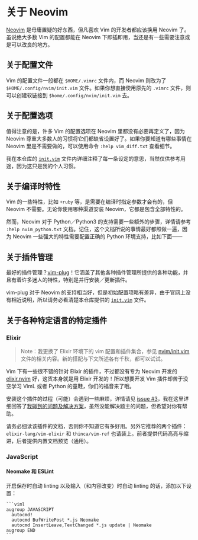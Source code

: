 # 关于 Neovim

[Neovim](https://neovim.io/) 是毋庸置疑的好东西，但凡喜欢 Vim 的开发者都应该换用 Neovim 了。虽说绝大多数 Vim 的配置都能在 Neovim 下即插即用，当还是有一些需要注意或是可以改良的地方。

## 关于配置文件

Vim 的配置文件一般都在 `$HOME/.vimrc` 文件内，而 Neovim 则改为了 `$HOME/.config/nvim/init.vim` 文件。如果你想直接使用原先的 `.vimrc` 文件，则可以创建软链接到 `$home/.config/nvim/init.vim` 去。

## 关于配置选项

值得注意的是，许多 Vim 的配置选项在 Neovim 里都没有必要再定义了，因为 Neovim 尊重大多数人的习惯将它们都缺省设置好了。如果你要知道有哪些事情在 Neovim 里是不需要做的，可以使用命令 `:help vim_diff.txt` 查看细节。

我在本仓库的 [`init.vim`](/nvim/init.vim) 文件内详细注释了每一条设定的意思，当然仅供参考用途，因为这只是我的个人习惯。

## 关于编译时特性

Vim 的一些特性，比如 `+ruby` 等，是需要在编译时指定参数才会有的，但 Neovim 不需要。无论你使用哪种渠道安装 Neovim，它都是包含全部特性的。

然而，Neovim 对于 Python／Python3 的支持需要一些额外的步骤，详情请参考 `:help nvim_python.txt`  文档。记住，这个文档所说的事情最好都照做一遍，因为 Neovim 一些强大的特性需要配置正确的 Python 环境支持，比如下面——

## 关于插件管理

最好的插件管理？[vim-plug](https://github.com/junegunn/vim-plug)！它涵盖了其他各种插件管理所提供的各种功能，并且有着许多迷人的特性，特别是并行安装／更新插件。

vim-plug 对于 Neovim 的支持相当好，但是初始配置项略有差异，由于官网上没有相近说明，所以请务必看清楚本仓库提供的 [`init.vim`](/nvim/init.vim) 文件。

## 关于各种特定语言的特定插件

### Elixir

> Note：我更换了 Elixir 环境下的 vim 配置和插件集合，参见 [nvim/init.vim](nvim/init.vim) 文件的相关内容。新的搭配与下文所述各有千秋，都可以试试。

Vim 下有一些很不错的针对 Elixir 的插件，不过都没有专为 Neovim 开发的 [elixir.nvim](https://github.com/awetzel/elixir.nvim) 好，这货本身就是用 Elixir 开发的！所以想要开发 Vim 插件却苦于没空学习 VimL 或者 Python 的童鞋，你们的福音来了哦。

安装这个插件的过程（可能）会遇到一些麻烦，详情请见 [issue #3](https://github.com/awetzel/elixir.nvim/issues/3)，我在这里详细回答了[我碰到的问题及解决方案](https://github.com/awetzel/elixir.nvim/issues/3#issuecomment-172659714)，虽然没能解决题主的问题，但希望对你有帮助。

请务必细读该插件的文档，否则你不知道它有多好用。另外它推荐的两个插件：`elixir-lang/vim-elixir` 和 `thinca/vim-ref` 也请装上。前者提供代码高亮与缩进，后者提供内置文档预览（通用）。

### JavaScript

#### Neomake 和 ESLint

开启保存时自动 linting 以及输入（和内容改变）时自动 linting 的话，添加以下设置：

	```viml
	augroup JAVASCRIPT
	  autocmd!
	  autocmd BufWritePost *.js Neomake
	  autocmd InsertLeave,TextChanged *.js update | Neomake
	augroup END
	```
